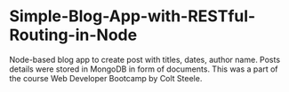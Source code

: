 # Simple-Blog-App-with-RESTful-Routing-in-Node
Node-based blog app to create post with titles, dates, author name. Posts details were stored in MongoDB in form of documents. This was a part of the course Web Developer Bootcamp by Colt Steele.

